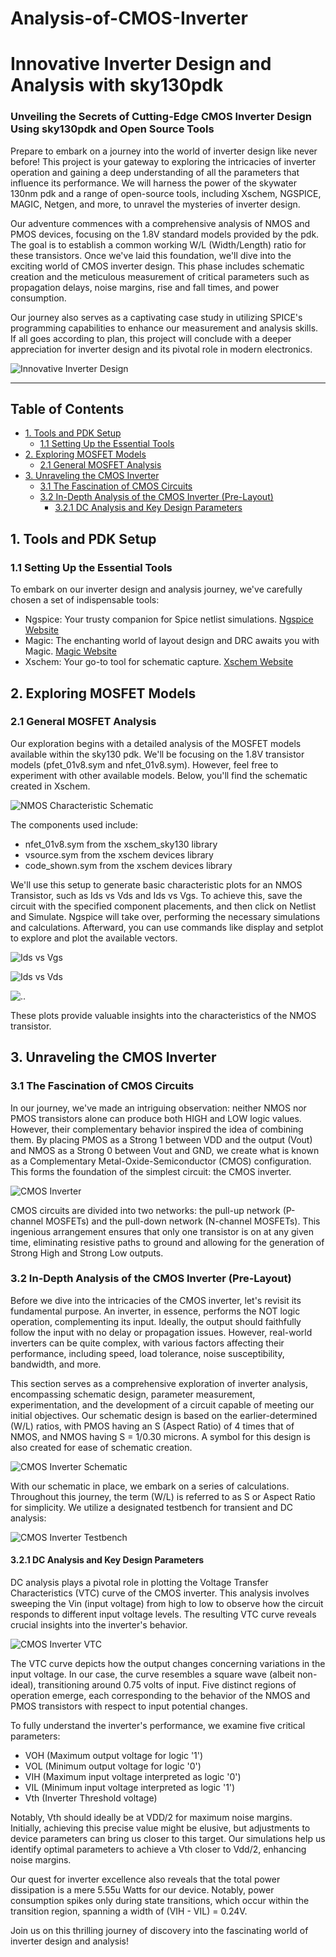 # Analysis-of-CMOS-Inverter
# Innovative Inverter Design and Analysis with sky130pdk

### Unveiling the Secrets of Cutting-Edge CMOS Inverter Design Using sky130pdk and Open Source Tools

Prepare to embark on a journey into the world of inverter design like never before! This project is your gateway to exploring the intricacies of inverter operation and gaining a deep understanding of all the parameters that influence its performance. We will harness the power of the skywater 130nm pdk and a range of open-source tools, including Xschem, NGSPICE, MAGIC, Netgen, and more, to unravel the mysteries of inverter design.

Our adventure commences with a comprehensive analysis of NMOS and PMOS devices, focusing on the 1.8V standard models provided by the pdk. The goal is to establish a common working W/L (Width/Length) ratio for these transistors. Once we've laid this foundation, we'll dive into the exciting world of CMOS inverter design. This phase includes schematic creation and the meticulous measurement of critical parameters such as propagation delays, noise margins, rise and fall times, and power consumption. 

Our journey also serves as a captivating case study in utilizing SPICE's programming capabilities to enhance our measurement and analysis skills. If all goes according to plan, this project will conclude with a deeper appreciation for inverter design and its pivotal role in modern electronics.

![Innovative Inverter Design](https://github.com/naveen221001/Analysis-of-CMOS-Inverter/blob/690b1025d4a3408ecee18e3514bacb3a6c73f2d8/Images/Untitled%20design(1).png)

---

## Table of Contents
- [1. Tools and PDK Setup](#1-tools-and-pdk-setup)
  - [1.1 Setting Up the Essential Tools](#11-setting-up-the-essential-tools)
- [2. Exploring MOSFET Models](#2-exploring-mosfet-models)
  - [2.1 General MOSFET Analysis](#21-general-mosfet-analysis)
- [3. Unraveling the CMOS Inverter](#3-unraveling-the-cmos-inverter)
  - [3.1 The Fascination of CMOS Circuits](#31-the-fascination-of-cmos-circuits) 
  - [3.2 In-Depth Analysis of the CMOS Inverter (Pre-Layout)](#32-in-depth-analysis-of-the-cmos-inverter-pre-layout)
    - [3.2.1 DC Analysis and Key Design Parameters](#321-dc-analysis-and-key-design-parameters)

## 1. Tools and PDK Setup

### 1.1 Setting Up the Essential Tools
To embark on our inverter design and analysis journey, we've carefully chosen a set of indispensable tools:
- Ngspice: Your trusty companion for Spice netlist simulations. [Ngspice Website](http://ngspice.sourceforge.net/)
- Magic: The enchanting world of layout design and DRC awaits you with Magic. [Magic Website](http://opencircuitdesign.com/magic/)
- Xschem: Your go-to tool for schematic capture. [Xschem Website](http://repo.hu/projects/xschem/)

## 2. Exploring MOSFET Models

### 2.1 General MOSFET Analysis
Our exploration begins with a detailed analysis of the MOSFET models available within the sky130 pdk. We'll be focusing on the 1.8V transistor models (pfet_01v8.sym and nfet_01v8.sym). However, feel free to experiment with other available models. Below, you'll find the schematic created in Xschem.

![NMOS Characteristic Schematic](https://github.com/naveen221001/Analysis-of-CMOS-Inverter/blob/bc18b4025a63b19ca93839e8e4a99ac9e75c18fa/Images/1.png)

The components used include:
- nfet_01v8.sym from the xschem_sky130 library
- vsource.sym from the xschem devices library
- code_shown.sym from the xschem devices library

We'll use this setup to generate basic characteristic plots for an NMOS Transistor, such as Ids vs Vds and Ids vs Vgs. To achieve this, save the circuit with the specified component placements, and then click on Netlist and Simulate. Ngspice will take over, performing the necessary simulations and calculations. Afterward, you can use commands like display and setplot to explore and plot the available vectors.

![Ids vs Vgs](https://github.com/naveen221001/Analysis-of-CMOS-Inverter/blob/6eaf9a24c4e4a2eb5563ec2f756f1ea19e873f24/Images/2.png)

![Ids vs Vds](https://github.com/naveen221001/Analysis-of-CMOS-Inverter/blob/78b674dc546dc17b7bb73cdd93c312c69e0fb32b/Images/4.png)

![..](https://github.com/naveen221001/Analysis-of-CMOS-Inverter/blob/6831eb9d596684340219a443b74ec002571e2937/Images/3.png)

These plots provide valuable insights into the characteristics of the NMOS transistor.

## 3. Unraveling the CMOS Inverter

### 3.1 The Fascination of CMOS Circuits
In our journey, we've made an intriguing observation: neither NMOS nor PMOS transistors alone can produce both HIGH and LOW logic values. However, their complementary behavior inspired the idea of combining them. By placing PMOS as a Strong 1 between VDD and the output (Vout) and NMOS as a Strong 0 between Vout and GND, we create what is known as a Complementary Metal-Oxide-Semiconductor (CMOS) configuration. This forms the foundation of the simplest circuit: the CMOS inverter.

![CMOS Inverter](./Images/CMOS_Inverter_Schematic.png)

CMOS circuits are divided into two networks: the pull-up network (P-channel MOSFETs) and the pull-down network (N-channel MOSFETs). This ingenious arrangement ensures that only one transistor is on at any given time, eliminating resistive paths to ground and allowing for the generation of Strong High and Strong Low outputs.

### 3.2 In-Depth Analysis of the CMOS Inverter (Pre-Layout)
Before we dive into the intricacies of the CMOS inverter, let's revisit its fundamental purpose. An inverter, in essence, performs the NOT logic operation, complementing its input. Ideally, the output should faithfully follow the input with no delay or propagation issues. However, real-world inverters can be quite complex, with various factors affecting their performance, including speed, load tolerance, noise susceptibility, bandwidth, and more.

This section serves as a comprehensive exploration of inverter analysis, encompassing schematic design, parameter measurement, experimentation, and the development of a circuit capable of meeting our initial objectives. Our schematic design is based on the earlier-determined (W/L) ratios, with PMOS having an S (Aspect Ratio) of 4 times that of NMOS, and NMOS having S = 1/0.30 microns. A symbol for this design is also created for ease of schematic creation.

![CMOS Inverter Schematic](./Images/CMOS_inv_sch_and_sym.png)

With our schematic in place, we embark on a series of calculations. Throughout this journey, the term (W/L) is referred to as S or Aspect Ratio for simplicity. We utilize a designated testbench for transient and DC analysis:

![CMOS Inverter Testbench](./Images/cmos_inv_tb.png)

#### 3.2.1 DC Analysis and Key Design Parameters
DC analysis plays a pivotal role in plotting the Voltage Transfer Characteristics (VTC) curve of the CMOS inverter. This analysis involves sweeping the Vin (input voltage) from high to low to observe how the circuit responds to different input voltage levels. The resulting VTC curve reveals crucial insights into the inverter's behavior.

![CMOS Inverter VTC](./Images/cmos_inv_dc_anal.png)

The VTC curve depicts how the output changes concerning variations in the input voltage. In our case, the curve resembles a square wave (albeit non-ideal), transitioning around 0.75 volts of input. Five distinct regions of operation emerge, each corresponding to the behavior of the NMOS and PMOS transistors with respect to input potential changes.

To fully understand the inverter's performance, we examine five critical parameters:
- VOH (Maximum output voltage for logic '1')
- VOL (Minimum output voltage for logic '0')
- VIH (Maximum input voltage interpreted as logic '0')
- VIL (Minimum input voltage interpreted as logic '1')
- Vth (Inverter Threshold voltage)

Notably, Vth should ideally be at VDD/2 for maximum noise margins. Initially, achieving this precise value might be elusive, but adjustments to device parameters can bring us closer to this target. Our simulations help us identify optimal parameters to achieve a Vth closer to Vdd/2, enhancing noise margins.

Our quest for inverter excellence also reveals that the total power dissipation is a mere 5.55u Watts for our device. Notably, power consumption spikes only during state transitions, which occur within the transition region, spanning a width of (VIH - VIL) = 0.24V.

Join us on this thrilling journey of discovery into the fascinating world of inverter design and analysis!
